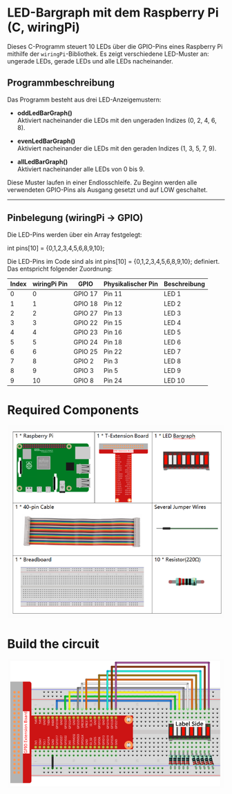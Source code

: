 # LED-Bargraph mit dem Raspberry Pi (C, wiringPi)

Dieses C-Programm steuert 10 LEDs über die GPIO-Pins eines Raspberry Pi mithilfe der `wiringPi`-Bibliothek. Es zeigt verschiedene LED-Muster an: ungerade LEDs, gerade LEDs und alle LEDs nacheinander.

## Programmbeschreibung

Das Programm besteht aus drei LED-Anzeigemustern:

- **oddLedBarGraph()**  
  Aktiviert nacheinander die LEDs mit den ungeraden Indizes (0, 2, 4, 6, 8).

- **evenLedBarGraph()**  
  Aktiviert nacheinander die LEDs mit den geraden Indizes (1, 3, 5, 7, 9).

- **allLedBarGraph()**  
  Aktiviert nacheinander alle LEDs von 0 bis 9.

Diese Muster laufen in einer Endlosschleife. Zu Beginn werden alle verwendeten GPIO-Pins als Ausgang gesetzt und auf LOW geschaltet.

---

## Pinbelegung (wiringPi → GPIO)

Die LED-Pins werden über ein Array festgelegt:

int pins[10] = {0,1,2,3,4,5,6,8,9,10};

Die LED-Pins im Code sind als int pins[10] = {0,1,2,3,4,5,6,8,9,10}; definiert. Das entspricht folgender Zuordnung:

| Index | wiringPi Pin | GPIO    | Physikalischer Pin | Beschreibung |
| ----- | ------------ | ------- | ------------------ | ------------ |
| 0     | 0            | GPIO 17 | Pin 11             | LED 1        |
| 1     | 1            | GPIO 18 | Pin 12             | LED 2        |
| 2     | 2            | GPIO 27 | Pin 13             | LED 3        |
| 3     | 3            | GPIO 22 | Pin 15             | LED 4        |
| 4     | 4            | GPIO 23 | Pin 16             | LED 5        |
| 5     | 5            | GPIO 24 | Pin 18             | LED 6        |
| 6     | 6            | GPIO 25 | Pin 22             | LED 7        |
| 7     | 8            | GPIO 2  | Pin 3              | LED 8        |
| 8     | 9            | GPIO 3  | Pin 5              | LED 9        |
| 9     | 10           | GPIO 8  | Pin 24             | LED 10       |


# Required Components
![Diagram](https://raw.githubusercontent.com/CodeByHusen/Embedded-Systems-/main/Projects%20in%20Python/LED-Bar-Graph/pictures/Required%20Components.png)

# Build the circuit
![Diagram](https://raw.githubusercontent.com/CodeByHusen/Embedded-Systems-/main/Projects%20in%20Python/LED-Bar-Graph/pictures/Build%20the%20circuit.png)
